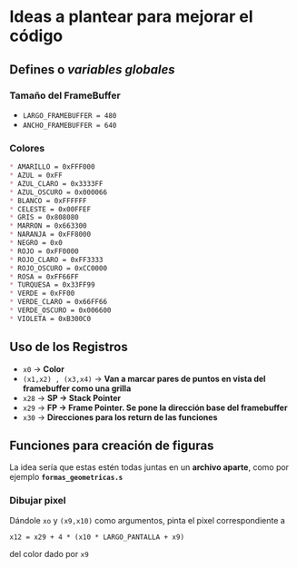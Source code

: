 # Ideas a plantear para mejorar el código

## Defines o *variables globales*

### Tamaño del FrameBuffer

* `LARGO_FRAMEBUFFER = 480`
* `ANCHO_FRAMEBUFFER = 640`

### Colores

```md
* AMARILLO = 0xFFF000
* AZUL = 0xFF
* AZUL_CLARO = 0x3333FF
* AZUL_OSCURO = 0x000066
* BLANCO = 0xFFFFFF
* CELESTE = 0x00FFEF
* GRIS = 0x808080
* MARRON = 0x663300
* NARANJA = 0xFF8000
* NEGRO = 0x0
* ROJO = 0xFF0000
* ROJO_CLARO = 0xFF3333
* ROJO_OSCURO = 0xCC0000
* ROSA = 0xFF66FF
* TURQUESA = 0x33FF99
* VERDE = 0xFF00
* VERDE_CLARO = 0x66FF66
* VERDE_OSCURO = 0x006600
* VIOLETA = 0xB300C0
```

## Uso de los Registros

* `x0` -> **Color**
* `(x1,x2) , (x3,x4)` -> **Van a marcar pares de puntos en vista del framebuffer como una grilla**
* `x28` -> **SP -> Stack Pointer**
* `x29` -> **FP -> Frame Pointer. Se pone la dirección base del framebuffer**
* `x30` -> **Direcciones para los return de las funciones**

## Funciones para creación de figuras

La idea sería que estas estén todas juntas en un **archivo aparte**, como por ejemplo **`formas_geometricas.s`**

### Dibujar pixel

Dándole `xo` y `(x9,x10)` como argumentos, pinta el pixel correspondiente a
```
x12 = x29 + 4 * (x10 * LARGO_PANTALLA + x9)
```
del color dado por `x9`